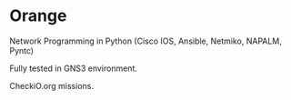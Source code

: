 # Orange
Network Programming in Python (Cisco IOS, Ansible, Netmiko, NAPALM, Pyntc)

Fully tested in GNS3 environment.

CheckiO.org missions.
